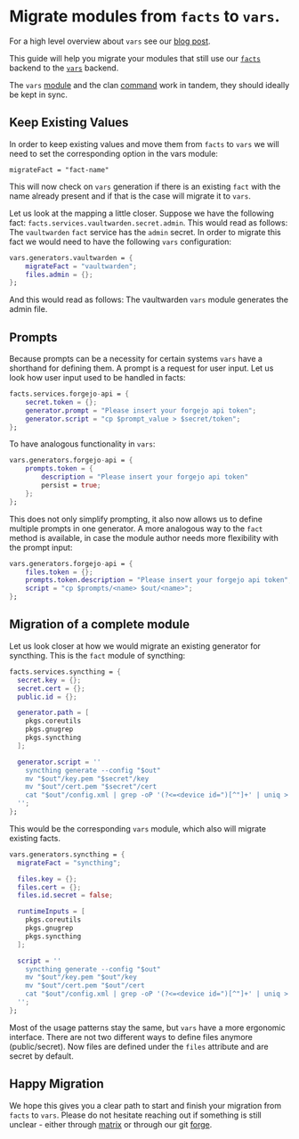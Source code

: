 # Migrate modules from `facts` to `vars`.

For a high level overview about `vars` see our [blog post](https://clan.lol/blog/vars/).

This guide will help you migrate your modules that still use our [`facts`](../../guides/secrets.md) backend
to the [`vars`](../../guides/vars-backend.md) backend.

The `vars` [module](../../reference/clan-core/vars.md) and the clan [command](../../reference/cli/vars.md) work in tandem, they should ideally be kept in sync.

## Keep Existing Values

In order to keep existing values and move them from `facts` to `vars`
we will need to set the corresponding option in the vars module:

```
migrateFact = "fact-name"
```

This will now check on `vars` generation if there is an existing `fact` with the
name already present and if that is the case will migrate it to `vars`.

Let us look at the mapping a little closer.
Suppose we have the following fact: `facts.services.vaultwarden.secret.admin`.
This would read as follows: The `vaultwarden` `fact` service has the `admin` secret.
In order to migrate this fact we would need to have the following `vars` configuration:

```nix
vars.generators.vaultwarden = {
    migrateFact = "vaultwarden";
    files.admin = {};
};
```

And this would read as follows: The vaultwarden `vars` module generates the admin file.


## Prompts

Because prompts can be a necessity for certain systems `vars` have a shorthand for defining them.
A prompt is a request for user input. Let us look how user input used to be handled in facts:

```nix
facts.services.forgejo-api = {
    secret.token = {};
    generator.prompt = "Please insert your forgejo api token";
    generator.script = "cp $prompt_value > $secret/token";
};
```
To have analogous functionality in `vars`:
```nix
vars.generators.forgejo-api = {
    prompts.token = {
        description = "Please insert your forgejo api token"
        persist = true;
    };
};
```
This does not only simplify prompting, it also now allows us to define multiple prompts in one generator.
A more analogous way to the `fact` method is available, in case the module author needs more flexibility with the prompt input:

```nix
vars.generators.forgejo-api = {
    files.token = {};
    prompts.token.description = "Please insert your forgejo api token";
    script = "cp $prompts/<name> $out/<name>";
};
```

## Migration of a complete module

Let us look closer at how we would migrate an existing generator for syncthing.
This is the `fact` module of syncthing:

```nix
facts.services.syncthing = {
  secret.key = {};
  secret.cert = {};
  public.id = {};

  generator.path = [
    pkgs.coreutils
    pkgs.gnugrep
    pkgs.syncthing
  ];

  generator.script = ''
    syncthing generate --config "$out"
    mv "$out"/key.pem "$secret"/key
    mv "$out"/cert.pem "$secret"/cert
    cat "$out"/config.xml | grep -oP '(?<=<device id=")[^"]+' | uniq > "$public"/id
  '';
};
```


This would be the corresponding `vars` module, which also will migrate existing facts.
```nix
vars.generators.syncthing = {
  migrateFact = "syncthing";

  files.key = {};
  files.cert = {};
  files.id.secret = false;

  runtimeInputs = [
    pkgs.coreutils
    pkgs.gnugrep
    pkgs.syncthing
  ];

  script = ''
    syncthing generate --config "$out"
    mv "$out"/key.pem "$out"/key
    mv "$out"/cert.pem "$out"/cert
    cat "$out"/config.xml | grep -oP '(?<=<device id=")[^"]+' | uniq > "$out"/id
  '';
};
```
Most of the usage patterns stay the same, but `vars` have a more ergonomic interface.
There are not two different ways to define files anymore (public/secret).
Now files are defined under the `files` attribute and are secret by default.


## Happy Migration

We hope this gives you a clear path to start and finish your migration from `facts` to `vars`.
Please do not hesitate reaching out if something is still unclear - either through [matrix](https://matrix.to/#/#clan:clan.lol) or through our git [forge](https://git.clan.lol/clan/clan-core).
